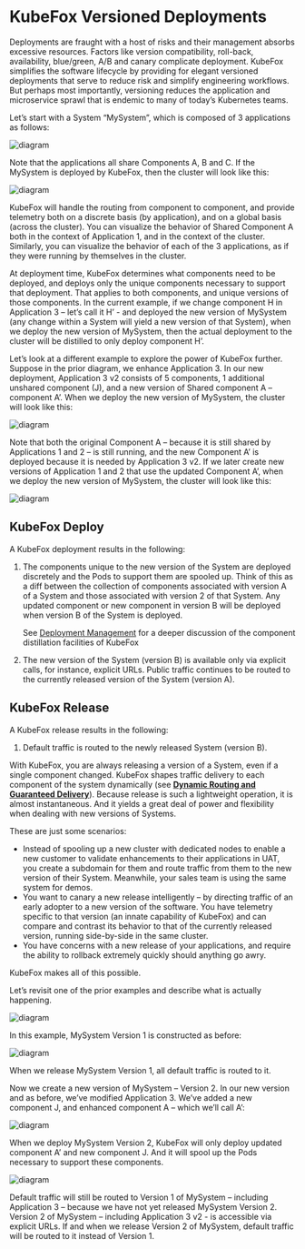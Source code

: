# KubeFox Versioned Deployments

Deployments are fraught with a host of risks and their management absorbs excessive resources.  Factors like version compatibility, roll-back, availability, blue/green, A/B and canary complicate deployment.  KubeFox simplifies the software lifecycle by providing for elegant versioned deployments that serve to reduce risk and simplify engineering workflows.  But perhaps most importantly, versioning reduces the application and microservice sprawl that is endemic to many of today’s Kubernetes teams. 

Let’s start with a System “MySystem”, which is composed of 3 applications as follows:

![diagram](diagrams/deployments/mysystem_version1_composition.png)

Note that the applications all share Components A, B and C.  If the MySystem is deployed by KubeFox, then the cluster will look like this:

![diagram](diagrams/deployments/mysystem_version1_deployment.png)

KubeFox will handle the routing from component to component, and provide telemetry both on a discrete basis (by application), and on a global basis (across the cluster).  You can visualize the behavior of Shared Component A both in the context of Application 1, and in the context of the cluster.  Similarly, you can visualize the behavior of each of the 3 applications, as if they were running by themselves in the cluster.

At deployment time, KubeFox determines what components need to be deployed, and deploys only the unique components necessary to support that deployment.  That applies to both components, and unique versions of those components.  In the current example, if we change component H in Application 3 – let’s call it H’ - and deployed the new version of MySystem (any change within a System will yield a new version of that System), when we deploy the new version of MySystem, then the actual deployment to the cluster will be distilled to only deploy component H’.

Let’s look at a different example to explore the power of KubeFox further.  Suppose in the prior diagram, we enhance Application 3.  In our new deployment, Application 3 v2 consists of 5 components, 1 additional unshared component (J), and a new version of Shared component A – component A’.  When we deploy the new version of MySystem, the cluster will look like this:

![diagram](diagrams/deployments/mysystem_deployment_app3_enhancement.png)

Note that both the original Component A – because it is still shared by Applications 1 and 2 – is still running, and the new Component A’ is deployed because it is needed by Application 3 v2.  If we later create new versions of Application 1 and 2 that use the updated Component A’, when we deploy the new version of MySystem, the cluster will look like this:

![diagram](diagrams/deployments/mysystem_deployment_app1and2_enhancement.png)

## KubeFox Deploy

A KubeFox deployment results in the following:

1. The components unique to the new version of the System are deployed discretely and the Pods to support them are spooled up.  Think of this as a diff between the collection of components associated with version A of a System and those associated with version 2 of that System.  Any updated component or new component in version B will be deployed when version B of the System is deployed.

    See [Deployment Management](deployment_management) for a deeper discussion of the component distillation facilities of KubeFox
   
2. The new version of the System (version B) is available only via explicit calls, for instance, explicit URLs.  Public traffic continues to be routed to the currently released version of the System (version A).

## KubeFox Release

A KubeFox release results in the following:

1. Default traffic is routed to the newly released System (version B).

With KubeFox, you are always releasing a version of a System, even if a single component changed.  KubeFox shapes traffic delivery to each component of the system dynamically (see [**Dynamic Routing and Guaranteed Delivery**](dynamic_routing.md)).  Because release is such a lightweight operation, it is almost instantaneous.  And it yields a great deal of power and flexibility when dealing with new versions of Systems.
  
These are just some scenarios:

- Instead of spooling up a new cluster with dedicated nodes to enable a new customer to validate enhancements to their applications in UAT, you create a subdomain for them and route traffic from them to the new version of their System.  Meanwhile, your sales team is using the same system for demos.
- You want to canary a new release intelligently – by directing traffic of an early adopter to a new version of the software.  You have telemetry specific to that version (an innate capability of KubeFox) and can compare and contrast its behavior to that of the currently released version, running side-by-side in the same cluster.
- You have concerns with a new release of your applications, and require the ability to rollback extremely quickly should anything go awry.

KubeFox makes all of this possible.

Let’s revisit one of the prior examples and describe what is actually happening.

![diagram](diagrams/deployments/mysystem_version1_deployment_2.png)

In this example, MySystem Version 1 is constructed as before:

![diagram](diagrams/deployments/mysystem_version1_composition.png)

When we release MySystem Version 1, all default traffic is routed to it.

Now we create a new version of MySystem – Version 2.  In our new version and as before, we’ve modified Application 3.  We’ve added a new component J, and enhanced component A – which we’ll call A’:

![diagram](diagrams/deployments/mysystem_version2_composition.png)

When we deploy MySystem Version 2, KubeFox will only deploy updated component A’ and new component J.  And it will spool up the Pods necessary to support these components.  

![diagram](diagrams/deployments/mysystem_version2_deployment.png)

Default traffic will still be routed to Version 1 of MySystem – including Application 3 – because we have not yet released MySystem Version 2.  Version 2 of MySystem – including Application 3 v2 - is accessible via explicit URLs.  If and when we release Version 2 of MySystem, default traffic will be routed to it instead of Version 1.








